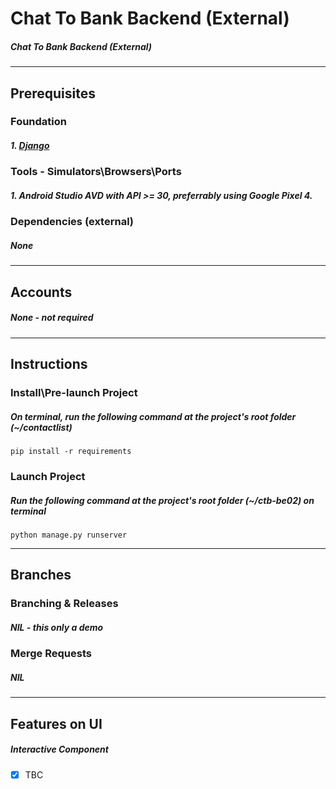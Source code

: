 # Chat To Bank Backend (External)
##### Chat To Bank Backend (External)

---
## Prerequisites
### Foundation
##### 1. [Django](https://developer.android.com/studio)


### Tools - Simulators\Browsers\Ports 
##### 1. **Android Studio AVD with API >= 30**, preferrably using Google Pixel 4.

### Dependencies (external)
##### None

---
## Accounts
##### None - not required

---
## Instructions 
### Install\Pre-launch Project
##### On terminal, run the following command at the project's root folder (~/contactlist)
```
pip install -r requirements
```

### Launch Project 
##### Run the following command at the project's root folder (~/ctb-be02) on terminal 
```
python manage.py runserver 
```

---
## Branches
### Branching & Releases
##### NIL - this only a demo

### Merge Requests
##### NIL

---
## Features on UI
##### Interactive Component 
- [x] TBC


